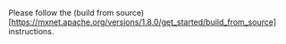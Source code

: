 Please follow the (build from source)[https://mxnet.apache.org/versions/1.8.0/get_started/build_from_source] instructions.
